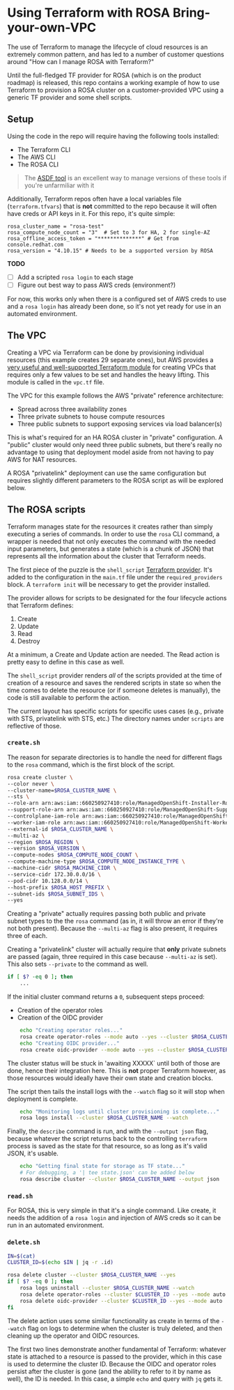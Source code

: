 # Using Terraform with ROSA Bring-your-own-VPC

The use of Terraform to manage the lifecycle of cloud resources is an extremely common pattern, and has led to a number of customer questions around "How can I manage ROSA with Terraform?"

Until the full-fledged TF provider for ROSA (which is on the product roadmap) is released, this repo contains a working example of how to use Terraform to provision a ROSA cluster on a customer-provided VPC using a generic TF provider and some shell scripts.

## Setup

Using the code in the repo will require having the following tools installed:

- The Terraform CLI
- The AWS CLI
- The ROSA CLI

>The [ASDF tool](https://asdf-vm.com/) is an excellent way to manage versions of these tools if you're unfarmiliar with it

Additionally, Terraform repos often have a local variables file (`terraform.tfvars`) that is **not** committed to the repo because it will often have creds or API keys in it. For this repo, it's quite simple:

```hcl
rosa_cluster_name = "rosa-test"
rosa_compute_node_count = "3"  # Set to 3 for HA, 2 for single-AZ
rosa_offline_access_token = "**************" # Get from console.redhat.com
rosa_version = "4.10.15" # Needs to be a supported version by ROSA
```
**TODO**

- [ ] Add a scripted `rosa login` to each stage
- [ ] Figure out best way to pass AWS creds (environment?)

For now, this works only when there is a configured set of AWS creds to use and a `rosa login` has already been done, so it's not yet ready for use in an automated environment.

## The VPC

Creating a VPC via Terraform can be done by provisioning individual resources (this example creates 29 separate ones), but AWS provides a [very useful and well-supported Terraform module](https://registry.terraform.io/modules/terraform-aws-modules/vpc/aws/latest) for creating VPCs that requires only a few values to be set and handles the heavy lifting. This module is called in the `vpc.tf` file.

The VPC for this example follows the AWS "private" reference architecture:

- Spread across three availability zones
- Three private subnets to house compute resources
- Three public subnets to support exposing services via load balancer(s)

This is what's required for an HA ROSA cluster in "private" configuration. A "public" cluster would only need three public subnets, but there's really no advantage to using that deployment model aside from not having to pay AWS for NAT resources.

A ROSA "privatelink" deployment can use the same configuration but requires slightly different parameters to the ROSA script as will be explored below.

## The ROSA scripts

Terraform manages state for the resources it creates rather than simply executing a series of commands. In order to use the `rosa` CLI command, a wrapper is needed that not only executes the command with the needed input parameters, but generates a state (which is a chunk of JSON) that represents all the information about the cluster that Terraform needs.

The first piece of the puzzle is the `shell_script` [Terraform provider](https://registry.terraform.io/providers/scottwinkler/shell/latest). It's added to the configuration in the `main.tf` file under the `required_providers` block. A `terraform init` will be necessary to get the provider installed.

The provider allows for scripts to be designated for the four lifecycle actions that Terraform defines:

1. Create
1. Update
1. Read
1. Destroy

At a minimum, a Create and Update action are needed. The Read action is pretty easy to define in this case as well. 

The `shell_script` provider renders *all* of the scripts provided at the time of creation of a resource and saves the rendered scripts in state so when the time comes to delete the resource (or if someone deletes is manually), the code is still available to perform the action.

The current layout has specific scripts for specific uses cases (e.g., private with STS, privatelink with STS, etc.) The directory names under `scripts` are reflective of those. 

### `create.sh`


The reason for separate directories is to handle the need for different flags to the `rosa` command, which is the first block of the script. 

```bash
rosa create cluster \
--color never \
--cluster-name=$ROSA_CLUSTER_NAME \
--sts \
--role-arn arn:aws:iam::660250927410:role/ManagedOpenShift-Installer-Role \
--support-role-arn arn:aws:iam::660250927410:role/ManagedOpenShift-Support-Role \
--controlplane-iam-role arn:aws:iam::660250927410:role/ManagedOpenShift-ControlPlane-Role \
--worker-iam-role arn:aws:iam::660250927410:role/ManagedOpenShift-Worker-Role \
--external-id $ROSA_CLUSTER_NAME \
--multi-az \
--region $ROSA_REGION \
--version $ROSA_VERSION \
--compute-nodes $ROSA_COMPUTE_NODE_COUNT \
--compute-machine-type $ROSA_COMPUTE_NODE_INSTANCE_TYPE \
--machine-cidr $ROSA_MACHINE_CIDR \
--service-cidr 172.30.0.0/16 \
--pod-cidr 10.128.0.0/14 \
--host-prefix $ROSA_HOST_PREFIX \
--subnet-ids $ROSA_SUBNET_IDS \
--yes
```

Creating a "private" actually requires passing both public and private subnet types to the the `rosa` command (as in, it will throw an error if they're not both present). Because the `--multi-az` flag is also present, it requires three of each.

Creating a "privatelink" cluster will actually require that **only** private subnets are passed (again, three required in this case because `--multi-az` is set). This also sets `--private` to the command as well.

```bash
if [ $? -eq 0 ]; then
    ...
```
If the initial cluster command returns a `0`, subsequent steps proceed:

- Creation of the operator roles
- Creation of the OIDC provider

```bash
    echo "Creating operator roles..."
    rosa create operator-roles --mode auto --yes --cluster $ROSA_CLUSTER_NAME
    echo "Creating OIDC provider..."
    rosa create oidc-provider --mode auto --yes --cluster $ROSA_CLUSTER_NAME
```

The cluster status will be stuck in 'awaiting XXXXX` until both of those are done, hence their integration here. This is **not** proper Terraform however, as those resources would ideally have their own state and creation blocks.

The script then tails the install logs with the `--watch` flag so it will stop when deployment is complete.

```bash
    echo "Monitoring logs until cluster provisioning is complete..."
    rosa logs install --cluster $ROSA_CLUSTER_NAME --watch
```

Finally, the `describe` command is run, and with the `--output json` flag, because whatever the script returns back to the controlling `terraform` process is saved as the state for that resource, so as long as it's valid JSON, it's usable.

```bash
    echo "Getting final state for storage as TF state..."
    # For debugging, a '| tee state.json' can be added below
    rosa describe cluster --cluster $ROSA_CLUSTER_NAME --output json
```

### `read.sh`


For ROSA, this is very simple in that it's a single command. Like create, it needs the addition of a `rosa login` and injection of AWS creds so it can be run in an automated environment.

### `delete.sh`


```bash
IN=$(cat)
CLUSTER_ID=$(echo $IN | jq -r .id)

rosa delete cluster --cluster $ROSA_CLUSTER_NAME --yes
if [ $? -eq 0 ]; then
    rosa logs uninstall --cluster $ROSA_CLUSTER_NAME --watch
    rosa delete operator-roles --cluster $CLUSTER_ID --yes --mode auto
    rosa delete oidc-provider --cluster $CLUSTER_ID --yes --mode auto
fi
```

The delete action uses some similar functionality as create in terms of the `--watch` flag on logs to determine when the cluster is truly deleted, and then cleaning up the operator and OIDC resources.

The first two lines demonstrate another fundamental of Terraform: whatever state is attached to a resource is passed to the provider, which in this case is used to determine the cluster ID. Because the OIDC and operator roles persist after the cluster is gone (and the ability to refer to it by name as well), the ID is needed. In this case, a simple `echo` and query with `jq` gets it.